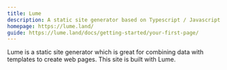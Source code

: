 ```yaml
---
title: Lume
description: A static site generator based on Typescript / Javascript
homepage: https://lume.land/
guide: https://lume.land/docs/getting-started/your-first-page/
---
```


Lume is a static site generator which is great for combining data with templates to create
web pages. This site is built with Lume.